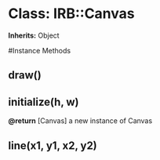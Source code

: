 # Class: IRB::Canvas
**Inherits:** Object
    




#Instance Methods
## draw() [](#method-i-draw)

## initialize(h, w) [](#method-i-initialize)

**@return** [Canvas] a new instance of Canvas

## line(x1, y1, x2, y2) [](#method-i-line)

